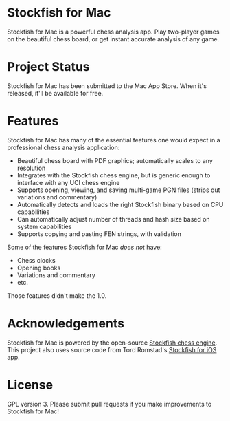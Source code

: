 # Stockfish for Mac

Stockfish for Mac is a powerful chess analysis app. Play two-player games on the beautiful chess board, or get instant accurate analysis of any game.

# Project Status

Stockfish for Mac has been submitted to the Mac App Store. When it's released, it'll be available for free.

# Features

Stockfish for Mac has many of the essential features one would expect in a professional chess analysis application:

- Beautiful chess board with PDF graphics; automatically scales to any resolution
- Integrates with the Stockfish chess engine, but is generic enough to interface with any UCI chess engine
- Supports opening, viewing, and saving multi-game PGN files (strips out variations and commentary)
- Automatically detects and loads the right Stockfish binary based on CPU capabilities
- Can automatically adjust number of threads and hash size based on system capabilities
- Supports copying and pasting FEN strings, with validation

Some of the features Stockfish for Mac *does not* have:

- Chess clocks
- Opening books
- Variations and commentary
- etc.

Those features didn't make the 1.0.

# Acknowledgements

Stockfish for Mac is powered by the open-source [Stockfish chess engine](https://github.com/mcostalba/Stockfish). This project also uses source code from Tord Romstad's [Stockfish for iOS](https://itunes.apple.com/us/app/stockfish-chess/id305558605?mt=8) app.

# License

GPL version 3. Please submit pull requests if you make improvements to Stockfish for Mac!
